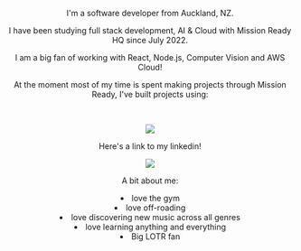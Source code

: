 <div align="center"<img src="https://readme-typing-svg.demolab.com?font=Fira+Code&pause=1000&width=435&lines=👋+Welcome+to+Darren's+GitHub"/>

I'm a software developer from Auckland, NZ.</p>

I have been studying full stack development, AI & Cloud with Mission Ready HQ since July 2022. </p>

I am a big fan of working with React, Node.js, Computer Vision and AWS Cloud! </p>

<p align="center">At the moment most of my time is spent making projects through Mission Ready, I've built projects using: </br> </p>
</br>

<p align="center">
  <a href="https://skillicons.dev">
    <img src="https://skillicons.dev/icons?i=html,css,tailwind,js,react,nodejs,express,git,github,docker,aws,azure,discord" />
  </a>
  <p>Here's a link to my linkedin!</p>
  <a href="https://www.linkedin.com/in/dcoopermatila/">
    <img src="https://skillicons.dev/icons?i=linkedin" />
  </a>
</p>

A bit about me: <br/>
<li> love the gym <br/>
<li> love off-roading <br/>
<li> love discovering new music across all genres <br/>
<li> love learning anything and everything <br/>
<li> Big LOTR fan <br/>
 </div>



<!---
DarrenCooperM/DarrenCooperM is a ✨ special ✨ repository because its `README.md` (this file) appears on your GitHub profile.
You can click the Preview link to take a look at your changes.
--->
